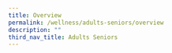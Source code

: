 ```yaml
---
title: Overview
permalink: /wellness/adults-seniors/overview
description: ""
third_nav_title: Adults Seniors
---
```

